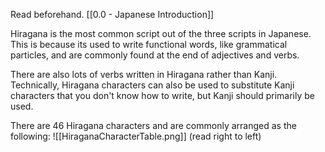 Read beforehand.
[[0.0 - Japanese Introduction]]

Hiragana is the most common script out of the three scripts in Japanese. This is because its used to write functional words, like grammatical particles, and are commonly found at the end of adjectives and verbs.

There are also lots of verbs written in Hiragana rather than Kanji.
Technically, Hiragana characters can also be used to substitute Kanji characters that you don't know how to write, but Kanji should primarily be used.

There are 46 Hiragana characters and are commonly arranged as the following:
![[HiraganaCharacterTable.png]]
(read right to left)



